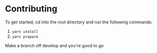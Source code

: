 # Contributing

To get started, cd into the root directory and run the following commands:

1. `yarn install`
2. `yarn prepare`

Make a branch off develop and you're good to go

<!-- TODO: Give more comprehensive guide on running tests, debugging etc -->